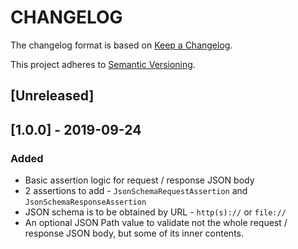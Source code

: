 # CHANGELOG

The changelog format is based on [Keep a Changelog](https://keepachangelog.com/en/1.0.0/).

This project adheres to [Semantic Versioning](https://semver.org/spec/v2.0.0.html).

## [Unreleased]

## [1.0.0] - 2019-09-24
### Added
* Basic assertion logic for request / response JSON body
* 2 assertions to add - `JsonSchemaRequestAssertion` and `JsonSchemaResponseAssertion` 
* JSON schema is to be obtained by URL - `http(s)://` or `file://`
* An optional JSON Path value to validate not the whole request / response JSON body, but some of its inner contents.
